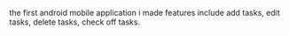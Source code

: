 the first android mobile application i made 
features include add tasks, edit tasks, delete tasks, check off tasks.
